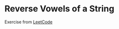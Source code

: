 # Reverse Vowels of a String
Exercise from [LeetCode](https://leetcode.com/problems/reverse-vowels-of-a-string/description/)
